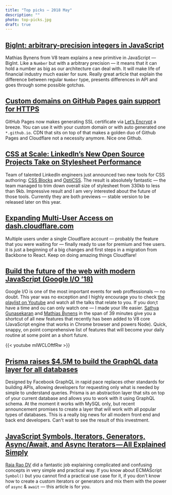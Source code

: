 ```yaml
---
title: "Top picks — 2018 May"
description: ""
photo: top-picks.jpg
draft: true
---
```


## [BigInt: arbitrary-precision integers in JavaScript](https://developers.google.com/web/updates/2018/05/bigint?utm_source=feed&utm_medium=feed&utm_campaign=updates_feed)

Mathias Bynens from V8 team explains a new primitive in JavaScript — BigInt. Like a `Number` but with a arbitrary precision — it means that it can hold a number as big as our architecture can deal with. It will make life of financial industry much easier for sure. Really great article that explain the difference between regular `Number` type, presents differences in API and goes through some possible gotchas.

## [Custom domains on GitHub Pages gain support for HTTPS](https://blog.github.com/2018-05-01-github-pages-custom-domains-https/)

GitHub Pages now makes generating SSL certificate via [Let’s Encrypt](https://letsencrypt.org/) a breeze. You can use it with your custom domain or with auto generated one `*.github.io`. CDN that sits on top of that makes a golden duo of Github Pages and Cloudflare not a necessity anymore. Nice one Github.

## [CSS at Scale: LinkedIn’s New Open Source Projects Take on Stylesheet Performance](https://engineering.linkedin.com/blog/2018/04/css-at-scale--linkedins-new-open-source-projects-take-on-stylesh)

Team of talented LinkedIn engineers just announced two new tools for CSS authoring: [CSS Blocks](https://github.com/linkedin/css-blocks) and [OptiCSS](https://github.com/linkedin/opticss). The result is absolutely fantastic — the team managed to trim down overall size of stylesheet from 330kb to less than 9kb. Impressive result and I am very interested about the future of those tools. Currently they are both previews — stable version to be released later on this year.
## [Expanding Multi-User Access on dash.cloudflare.com](https://blog.cloudflare.com/expanding-multi-user-access/)

Multiple users under a single Cloudflare account — probably the feature that you were waiting for — finally ready to use for premium and free users. it is just a beginning of a big changes and first steps in a migration from Backbone to React. Keep on doing amazing things Cloudflare!

## [Build the future of the web with modern JavaScript (Google I/O ’18)](https://youtu.be/mIWCLOftfRw)

Google I/O is one of the most important events for web proffessionals — no doubt. This year was no exception and I highly encourage you to check [the playlist on Youtube](https://www.youtube.com/playlist?list=PLNYkxOF6rcIC4NQeXpdAy0RbOACI66Hvf) and watch all the talks that relate to you. If you don;t have a time and ou can only watch one — I made your life easier. [Sathya Gunasekaran](https://twitter.com/gsathya) and [Mathias Bynens](https://twitter.com/mathias) in the span of 39 minutes give you a shortcut of all new features that recently has been added to V8 core (JavaScript engine that works in Chrome browser and powers Node). Quick, snappy, on point comprehensive list of features that will become your daily routine at some point an a short future.

{{< youtube mIWCLOftfRw >}}

## [Prisma raises $4.5M to build the GraphQL data layer for all databases](https://www.prisma.io/blog/prisma-raises-4-5m-to-build-the-graphql-data-layer-for-all-databases-663484df0f60/)

Designed by Facebook GraphQL in rapid pace replaces other standards for building APIs, allowing developers for requesting only what is needed by simple to understand queries. Prisma is an abstraction layer that sits on top of your current database and allows you to work with it using GraphQL schema. At the moment it works with MySQL only, but recent announcement promises to create a layer that will work with all popular types of databases. This is a really big news for all modern front end and back end developers. Can't wait to see the result of this investment.

## [JavaScript Symbols, Iterators, Generators, Async/Await, and Async Iterators — All Explained Simply](https://medium.freecodecamp.org/some-of-javascripts-most-useful-features-can-be-tricky-let-me-explain-them-4003d7bbed32)

[Raja Rao DV](https://twitter.com/rajaraodv) did a fantastic job explaining complicated and confusing concepts in very simple and practical way. If you know about ECMAScript `Symbol()` but you cannot find a practical use case for it, if you don't know how to create a custom iterators or generators and mix them with the power of `async` & `await` — this article is for you.


